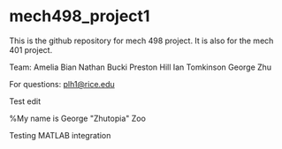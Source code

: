 # mech498_project1
This is the github repository for mech 498 project. It is also for the mech 401 project. 

Team:
Amelia Bian
Nathan Bucki
Preston Hill
Ian Tomkinson
George Zhu

For questions:
plh1@rice.edu

Test edit


%My name is George "Zhutopia" Zoo

Testing MATLAB integration